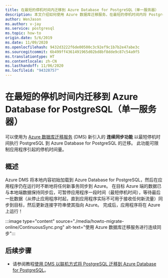 ```yaml
---
title: 在最短的停机时间内迁移到 Azure Database for PostgreSQL（单一服务器）
description: 本文介绍如何使用 Azure 数据库迁移服务，在最短的停机时间内将 PostgreSQL 数据库迁移到 Azure Database for PostgreSQL（单一服务器）。
author: WenJason
ms.author: v-jay
ms.service: postgresql
ms.topic: how-to
origin.date: 5/6/2019
ms.date: 11/09/2020
ms.openlocfilehash: 9432d3222f6de00500c3c92ef9c1b7b2e47abe3c
ms.sourcegitcommit: 6b499ff4361491965d02bd8bf8dde9c87c54a9f5
ms.translationtype: HT
ms.contentlocale: zh-CN
ms.lasthandoff: 11/06/2020
ms.locfileid: "94328757"
---
```

# <a name="minimal-downtime-migration-to-azure-database-for-postgresql---single-server"></a>在最短的停机时间内迁移到 Azure Database for PostgreSQL（单一服务器）
可以使用为 [Azure 数据库迁移服务](/dms/) (DMS) 新引入的 **连续同步功能** 以最短停机时间执行 PostgreSQL 到 Azure Database for PostgreSQL 的迁移。 此功能可限制应用程序引起的停机时间量。

## <a name="overview"></a>概述
Azure DMS 将本地内容初始加载到 Azure Database for PostgreSQL，然后在应用程序仍在运行时不断地将任何新事务同步到 Azure。 在目标 Azure 端的数据已与本地端数据保持同步后，可暂停应用程序一段时间（最短停机时间），等待最后一批数据（从停止应用程序时起，直到应用程序实际不可用于接收任何新流量）同步到目标，然后更新连接字符串使其指向 Azure。 完成后，应用程序将在 Azure 上运行！

:::image type="content" source="./media/howto-migrate-online/ContinuousSync.png" alt-text="使用 Azure 数据库迁移服务进行连续同步":::

## <a name="next-steps"></a>后续步骤
- 请参阅教程[使用 DMS 以联机方式将 PostgreSQL 迁移到 Azure Database for PostgreSQL](../dms/tutorial-postgresql-azure-postgresql-online.md)。
